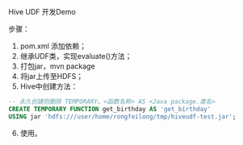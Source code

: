 Hive UDF 开发Demo

步骤：
1. pom.xml 添加依赖；
2. 继承UDF类，实现evaluate()方法；
3. 打包jar，mvn package
4. 将jar上传至HDFS；
5. Hive中创建方法：
```sql
-- 永久创建则删除 TEMPORARY。<函数名称> AS <Java package.类名>
CREATE TEMPORARY FUNCTION get_birthday AS 'get_birthday' 
USING jar 'hdfs:///user/home/rongfeilong/tmp/hiveudf-test.jar';
```
6. 使用。

